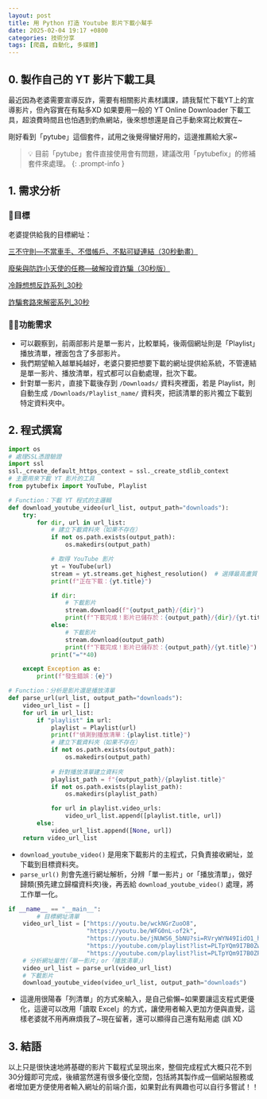 ```yaml
---
layout: post
title: 用 Python 打造 Youtube 影片下載小幫手
date: 2025-02-04 19:17 +0800
categories: 技術分享
tags: [爬蟲, 自動化, 多媒體]
---
```


## 0. 製作自己的 YT 影片下載工具

最近因為老婆需要宣導反詐，需要有相關影片素材講課，請我幫忙下載YT上的宣導影片，但內容實在有點多XD 如果要用一般的 YT Online Downloader 下載工具，超浪費時間且也怕遇到釣魚網站，後來想想還是自己手動來寫比較實在~

剛好看到「pytube」這個套件，試用之後覺得蠻好用的，這邊推薦給大家~

>💡 目前「pytube」套件直接使用會有問題，建議改用「pytubefix」的修補套件來處理。
{: .prompt-info }

## 1. 需求分析

### 🎯目標

老婆提供給我的目標網址：

[三不守則—不當車手、不借帳戶、不點可疑連結（30秒動畫）](https://youtu.be/wckNGrZuoO8)

[廢柴與防詐小天使的任務—破解投資詐騙（30秒版）](https://youtu.be/WFG0nL-of2k)

[冷靜想想反詐系列_30秒](https://youtube.com/playlist?list=PLTpYQm9I7B0Zw0KU7qkjqLOIVqLljNf8G&si=P6pZTDmT9DWSryp-)

[詐騙套路來解密系列_30秒](https://youtube.com/playlist?list=PLTpYQm9I7B0ZPgE_LP_GfaPxrxydawDIP&si=eg2xrhAcIO3vUWzz)

### 🧑‍💼功能需求

- 可以觀察到，前兩部影片是單一影片，比較單純，後兩個網址則是「Playlist」播放清單，裡面包含了多部影片。
- 我們期望輸入越單純越好，老婆只要把想要下載的網址提供給系統，不管連結是單一影片、播放清單，程式都可以自動處理，批次下載。
- 針對單一影片，直接下載後存到 `/Downloads/` 資料夾裡面，若是 Playlist，則自動生成 `/Downloads/Playlist_name/` 資料夾，把該清單的影片獨立下載到特定資料夾中。

## 2. 程式撰寫

```python
import os
# 處理SSL憑證驗證
import ssl
ssl._create_default_https_context = ssl._create_stdlib_context
# 主要用來下載 YT 影片的工具
from pytubefix import YouTube, Playlist
```

```python
# Function：下載 YT 程式的主邏輯
def download_youtube_video(url_list, output_path="downloads"):
    try:
        for dir, url in url_list:
            # 建立下載資料夾（如果不存在）
            if not os.path.exists(output_path):
                os.makedirs(output_path)

            # 取得 YouTube 影片
            yt = YouTube(url)
            stream = yt.streams.get_highest_resolution()  # 選擇最高畫質
            print(f"正在下載：{yt.title}")

            if dir:
                # 下載影片
                stream.download(f"{output_path}/{dir}")
                print(f"下載完成！影片已儲存於：{output_path}/{dir}/{yt.title}")
            else:
                # 下載影片
                stream.download(output_path)
                print(f"下載完成！影片已儲存於：{output_path}/{yt.title}")
            print("="*40)

    except Exception as e:
        print(f"發生錯誤：{e}")

# Function：分析是影片還是播放清單
def parse_url(url_list, output_path="downloads"):
    video_url_list = []
    for url in url_list:
        if "playlist" in url:
            playlist = Playlist(url)
            print(f"偵測到播放清單：{playlist.title}")
            # 建立下載資料夾（如果不存在）
            if not os.path.exists(output_path):
                os.makedirs(output_path)
            
            # 針對播放清單建立資料夾
            playlist_path = f"{output_path}/{playlist.title}"
            if not os.path.exists(playlist_path):
                os.makedirs(playlist_path)

            for url in playlist.video_urls:
                video_url_list.append([playlist.title, url])
        else:
            video_url_list.append([None, url])
    return video_url_list
```

- `download_youtube_video()` 是用來下載影片的主程式，只負責接收網址，並下載到目標資料夾。
- `parse_url()` 則會先進行網址解析，分辨「單一影片」or「播放清單」，做好歸類(預先建立歸檔資料夾)後，再丟給 `download_youtube_video()` 處理，將工作單一化。

```python
if __name__ == "__main__":
		# 目標網址清單
    video_url_list = ["https://youtu.be/wckNGrZuoO8",
                      "https://youtu.be/WFG0nL-of2k",
                      "https://youtu.be/jNUWS6_5bNU?si=RVryWYN49IidO1_h",
                      "https://youtube.com/playlist?list=PLTpYQm9I7B0Zw0KU7qkjqLOIVqLljNf8G&si=P6pZTDmT9DWSryp-",
                      "https://youtube.com/playlist?list=PLTpYQm9I7B0ZPgE_LP_GfaPxrxydawDIP&si=eg2xrhAcIO3vUWzz"]
    # 分析網址屬性(「單一影片」or「播放清單」)
    video_url_list = parse_url(video_url_list)
    # 下載影片
    download_youtube_video(video_url_list, output_path="downloads")
```

- 這邊用很陽春「列清單」的方式來輸入，是自己偷懶~如果要讓這支程式更優化，這邊可以改用「讀取 Excel」的方式，讓使用者輸入更加方便與直覺，這樣老婆就不用再麻煩我了~現在留著，還可以顯得自己還有點用處 (誤 XD

## 3. 結語

以上只是很快速地將基礎的影片下載程式呈現出來，整個完成程式大概只花不到30分鐘即可完成，後續當然還有很多優化空間，包括將其製作成一個網站服務或者增加更方便使用者輸入網址的前端介面，如果對此有興趣也可以自行多嘗試！！
